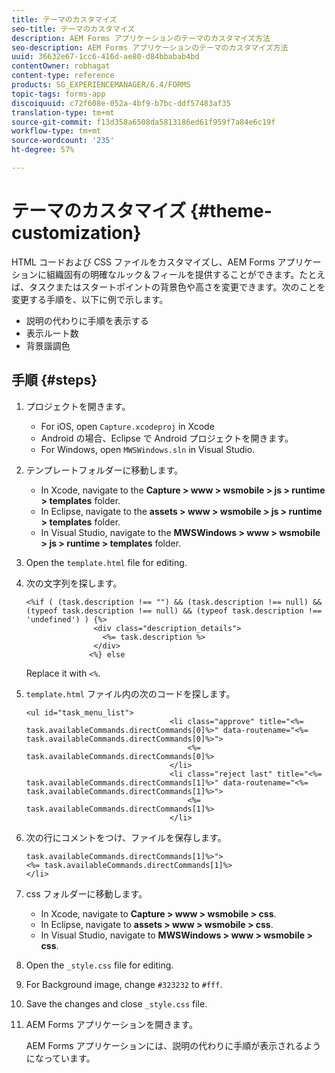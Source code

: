 ```yaml
---
title: テーマのカスタマイズ
seo-title: テーマのカスタマイズ
description: AEM Forms アプリケーションのテーマのカスタマイズ方法
seo-description: AEM Forms アプリケーションのテーマのカスタマイズ方法
uuid: 36632e67-1cc6-416d-ae80-d84bbabab4bd
contentOwner: robhagat
content-type: reference
products: SG_EXPERIENCEMANAGER/6.4/FORMS
topic-tags: forms-app
discoiquuid: c72f608e-052a-4bf9-b7bc-ddf57483af35
translation-type: tm+mt
source-git-commit: f13d358a6508da5813186ed61f959f7a84e6c19f
workflow-type: tm+mt
source-wordcount: '235'
ht-degree: 57%

---
```



# テーマのカスタマイズ {#theme-customization}

HTML コードおよび CSS ファイルをカスタマイズし、AEM Forms アプリケーションに組織固有の明確なルック＆フィールを提供することができます。たとえば、タスクまたはスタートポイントの背景色や高さを変更できます。次のことを変更する手順を、以下に例で示します。

* 説明の代わりに手順を表示する
* 表示ルート数
* 背景諧調色

## 手順 {#steps}

1. プロジェクトを開きます。

   * For iOS, open `Capture.xcodeproj` in Xcode
   * Android の場合、Eclipse で Android プロジェクトを開きます。
   * For Windows, open `MWSWindows.sln` in Visual Studio.

1. テンプレートフォルダーに移動します。

   * In Xcode, navigate to the **Capture > www > wsmobile > js > runtime > templates** folder.
   * In Eclipse, navigate to the **assets > www > wsmobile > js > runtime > templates** folder.
   * In Visual Studio, navigate to the **MWSWindows > www > wsmobile > js > runtime > templates** folder.

1. Open the `template.html` file for editing.
1. 次の文字列を探します。

   ```
   <%if ( (task.description !== "") && (task.description !== null) && (typeof task.description !== null) && (typeof task.description !== 'undefined') ) {%>
                  <div class="description_details">
                    <%= task.description %>
                  </div>
                 <%} else 
   ```

   Replace it with `<%`.

1. `template.html` ファイル内の次のコードを探します。

   ```
   <ul id="task_menu_list">
                                   <li class="approve" title="<%= task.availableCommands.directCommands[0]%>" data-routename="<%= task.availableCommands.directCommands[0]%>">
                                       <%= task.availableCommands.directCommands[0]%>
                                   </li>
                                   <li class="reject last" title="<%= task.availableCommands.directCommands[1]%>" data-routename="<%= task.availableCommands.directCommands[1]%>">
                                       <%= task.availableCommands.directCommands[1]%>
                                   </li>
   ```

1. 次の行にコメントをつけ、ファイルを保存します。

   ```
   task.availableCommands.directCommands[1]%>">
   <%= task.availableCommands.directCommands[1]%>
   </li>
   ```

1. css フォルダーに移動します。

   * In Xcode, navigate to **Capture > www > wsmobile > css**.
   * In Eclipse, navigate to **assets > www > wsmobile > css**.
   * In Visual Studio, navigate to **MWSWindows > www > wsmobile > css**.

1. Open the `_style.css` file for editing.
1. For Background image, change `#323232` to `#fff`.
1. Save the changes and close `_style.css` file.
1. AEM Forms アプリケーションを開きます。

   AEM Forms アプリケーションには、説明の代わりに手順が表示されるようになっています。

